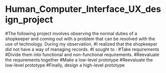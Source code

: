 # Human_Computer_Interface_UX_design_project
#The following project involves observing the normal duties of a shopkeeper and coming out with a problem that can be resolved with the use of technology.  During my observation, #I realized that the shopkeeper did not have a way of managing records.
#I sought to :
#Take requirements 
#Divide them into functional and non-functional requirements.
#Reevaluate the requirements together 
#Make a low-level prototype 
#Reevaluate the low-level prototype 
#Finally, design a high-level prototype
